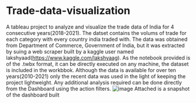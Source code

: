 # Trade-data-visualization
A tableau project to analyze and visualize the trade data of India for 4 consecutive years(2018-2021).
The datset contains the volums of trade for each category with every country india traded with.
The data was obtained from Department of Commerce, Government of India, but it was extracted by suing a web scraper built by a kaggle user named lakshyaad(https://www.kaggle.com/lakshyaag).
As the notebook provided is of the .twbx format, it can be directly executed on any machine, the dataset is included in the workbbok.
Although the data is available for over ten years(2010-2021) only the recent data was used in the light of keeping the project lightweight.
Any additional analysis required can be done directly from the Dashboard using the action filters.
![image](https://github.com/vybhav-ibr/Trade-data-visualization/assets/119930636/10149c05-3b9b-4484-9629-0aa5346c8a81)
Attached is a snapshot of the dashboard built
